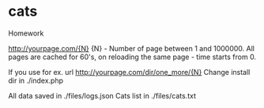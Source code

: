 # cats
Homework

http://yourpage.com/{N}
{N} - Number of page between 1 and 1000000.
All pages are cached for 60's, on reloading the same page - time starts from 0.

If you use for ex. url http://yourpage.com/dir/one_more/{N}
Change install dir in ./index.php

All data saved in ./files/logs.json
Cats list in ./files/cats.txt
